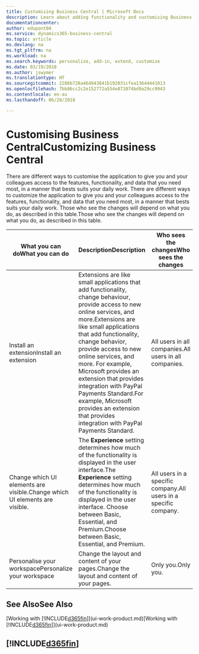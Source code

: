```yaml
---
title: Customising Business Central | Microsoft Docs
description: Learn about adding functionality and customising Business Central.
documentationcenter: 
author: edupont04
ms.service: dynamics365-business-central
ms.topic: article
ms.devlang: na
ms.tgt_pltfrm: na
ms.workload: na
ms.search.keywords: personalize, add-in, extend, customize
ms.date: 03/19/2018
ms.author: jswymer
ms.translationtype: HT
ms.sourcegitcommit: 2286b728a464943841b192031cfea13644441013
ms.openlocfilehash: 7bb86cc2c2e152772a554e871074bd9a29cc9943
ms.contentlocale: en-au
ms.lasthandoff: 06/28/2018

---
```

# <a name="customizing-business-central"></a><span data-ttu-id="68c01-103">Customising Business Central</span><span class="sxs-lookup"><span data-stu-id="68c01-103">Customizing Business Central</span></span>
<span data-ttu-id="68c01-104"><!--NAV # Customizing Dynamics NAV --> There are different ways to customise the application to give you and your colleagues access to the features, functionality, and data that you need most, in a manner that bests suits your daily work.</span><span class="sxs-lookup"><span data-stu-id="68c01-104"><!--NAV # Customizing Dynamics NAV --> There are different ways to customize the application to give you and your colleagues access to the features, functionality, and data that you need most, in a manner that bests suits your daily work.</span></span> <span data-ttu-id="68c01-105">Those who see the changes will depend on what you do, as described in this table.</span><span class="sxs-lookup"><span data-stu-id="68c01-105">Those who see the changes will depend on what you do, as described in this table.</span></span>

| <span data-ttu-id="68c01-106">What you can do</span><span class="sxs-lookup"><span data-stu-id="68c01-106">What you can do</span></span>    |  <span data-ttu-id="68c01-107">Description</span><span class="sxs-lookup"><span data-stu-id="68c01-107">Description</span></span>  |  <span data-ttu-id="68c01-108">Who sees the changes</span><span class="sxs-lookup"><span data-stu-id="68c01-108">Who sees the changes</span></span>  |  <span data-ttu-id="68c01-109">More information</span><span class="sxs-lookup"><span data-stu-id="68c01-109">More information</span></span>  |
|-----|---------------|---------|-------|
|<span data-ttu-id="68c01-110">Install an extension</span><span class="sxs-lookup"><span data-stu-id="68c01-110">Install an extension</span></span>|<span data-ttu-id="68c01-111">Extensions are like small applications that add functionality, change behaviour, provide access to new online services, and more.</span><span class="sxs-lookup"><span data-stu-id="68c01-111">Extensions are like small applications that add functionality, change behavior, provide access to new online services, and more.</span></span> <span data-ttu-id="68c01-112">For example, Microsoft provides an extension that provides integration with PayPal Payments Standard.</span><span class="sxs-lookup"><span data-stu-id="68c01-112">For example, Microsoft provides an extension that provides integration with PayPal Payments Standard.</span></span>|<span data-ttu-id="68c01-113">All users in all companies.</span><span class="sxs-lookup"><span data-stu-id="68c01-113">All users in all companies.</span></span>|[<span data-ttu-id="68c01-114">Customising Using Extensions</span><span class="sxs-lookup"><span data-stu-id="68c01-114">Customizing Using Extensions</span></span>](ui-extensions.md)|
|<span data-ttu-id="68c01-115">Change which UI elements are visible.</span><span class="sxs-lookup"><span data-stu-id="68c01-115">Change which UI elements are visible.</span></span>|<span data-ttu-id="68c01-116">The **Experience** setting determines how much of the functionality is displayed in the user interface.</span><span class="sxs-lookup"><span data-stu-id="68c01-116">The **Experience** setting determines how much of the functionality is displayed in the user interface.</span></span> <span data-ttu-id="68c01-117">Choose between Basic, Essential, and Premium.</span><span class="sxs-lookup"><span data-stu-id="68c01-117">Choose between Basic, Essential, and Premium.</span></span>|<span data-ttu-id="68c01-118">All users in a specific company.</span><span class="sxs-lookup"><span data-stu-id="68c01-118">All users in a specific company.</span></span>|[<span data-ttu-id="68c01-119">Changing Which Features are Displayed</span><span class="sxs-lookup"><span data-stu-id="68c01-119">Changing Which Features are Displayed</span></span>](ui-experiences.md)|
|<span data-ttu-id="68c01-120">Personalise your workspace</span><span class="sxs-lookup"><span data-stu-id="68c01-120">Personalize your workspace</span></span>|<span data-ttu-id="68c01-121">Change the layout and content of your pages.</span><span class="sxs-lookup"><span data-stu-id="68c01-121">Change the layout and content of your pages.</span></span>|<span data-ttu-id="68c01-122">Only you.</span><span class="sxs-lookup"><span data-stu-id="68c01-122">Only you.</span></span>|[<span data-ttu-id="68c01-123">Personalising Your Workspace</span><span class="sxs-lookup"><span data-stu-id="68c01-123">Personalizing Your Workspace</span></span>](ui-personalization-user.md)|

## <a name="see-also"></a><span data-ttu-id="68c01-124">See Also</span><span class="sxs-lookup"><span data-stu-id="68c01-124">See Also</span></span>
<span data-ttu-id="68c01-125">[Working with [!INCLUDE[d365fin](includes/d365fin_md.md)]](ui-work-product.md)</span><span class="sxs-lookup"><span data-stu-id="68c01-125">[Working with [!INCLUDE[d365fin](includes/d365fin_md.md)]](ui-work-product.md)</span></span>  

## [!INCLUDE[d365fin](includes/free_trial_md.md)]  
 

